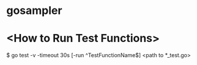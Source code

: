 # gosampler

# \<How to Run Test Functions\> 
$ go test -v -timeout 30s [-run ^TestFunctionName$] \<path to *_test.go\>
